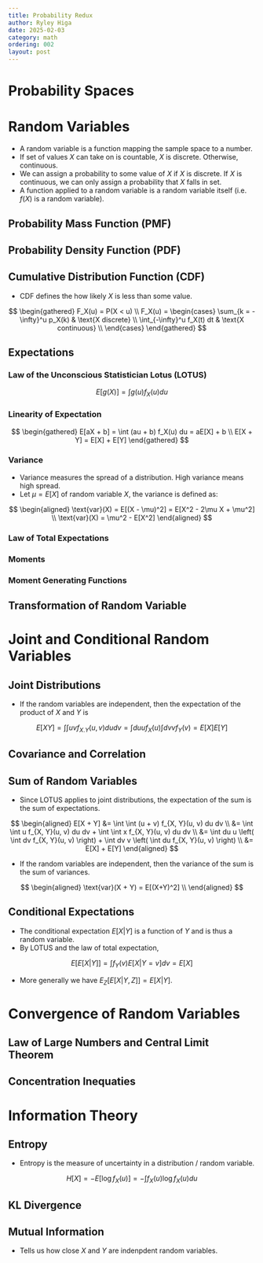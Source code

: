 ```yaml
---
title: Probability Redux
author: Ryley Higa
date: 2025-02-03
category: math
ordering: 002
layout: post
---
```


# Probability Spaces

# Random Variables
* A random variable is a function mapping the sample space to a number. 
* If set of values $X$ can take on is countable, $X$ is discrete. Otherwise, continuous.
* We can assign a probability to some value of $X$ if $X$ is discrete. If $X$ is continuous, we can only assign a probability that $X$ falls in set.
* A function applied to a random variable is a random variable itself (i.e. $f(X)$ is a random variable). 

## Probability Mass Function (PMF)
## Probability Density Function (PDF)
## Cumulative Distribution Function (CDF)
* CDF defines the how likely $X$ is less than some value.

$$
\begin{gathered}
F_X(u) = P(X < u) \\
F_X(u) = \begin{cases}
  \sum_{k = -\infty}^u p_X(k) & \text{X discrete} \\
  \int_{-\infty}^u f_X(t) dt & \text{X continuous} \\
\end{cases}
\end{gathered}
$$

## Expectations
### Law of the Unconscious Statistician Lotus (LOTUS)

$$
E[g(X)] = \int g(u) f_X(u) du 
$$

### Linearity of Expectation

$$
\begin{gathered}
E[aX + b] = \int (au + b) f_X(u) du = aE[X] + b \\
E[X + Y] = E[X] + E[Y]
\end{gathered}
$$

### Variance
* Variance measures the spread of a distribution. High variance means high spread. 
* Let $\mu = E[X]$ of random variable $X$, the variance is defined as:

$$
\begin{aligned}
\text{var}(X) = E[(X - \mu)^2] = E[X^2 - 2\mu X + \mu^2] \\
\text{var}(X) = \mu^2 - E[X^2]
\end{aligned}
$$

### Law of Total Expectations
### Moments
### Moment Generating Functions

## Transformation of Random Variable


# Joint and Conditional Random Variables
## Joint Distributions
* If the random variables are independent, then the expectation of the product of $X$ and $Y$ is

$$
E[XY] = \int \int uv f_{X. Y}(u, v) du dv = \int du u f_X(u) \int dv v f_Y(v) = E[X]E[Y]
$$

## Covariance and Correlation

## Sum of Random Variables
* Since LOTUS applies to joint distributions, the expectation of the sum is the sum of expectations.

$$
\begin{aligned}
E[X + Y] &= \int \int (u + v) f_{X, Y}(u, v) du dv \\
  &= \int \int u f_{X, Y}(u, v) du dv + \int \int x f_{X, Y}(u, v) du dv \\
  &= \int du u \left( \int dv f_{X, Y}(u, v) \right) + \int dv v \left( \int du f_{X, Y}(u, v) \right) \\
  &= E[X] + E[Y]
\end{aligned}
$$ 

* If the random variables are independent, then the variance of the sum is the sum of variances.

$$
\begin{aligned}
\text{var}(X + Y) = E[(X+Y)^2] \\
\end{aligned}
$$

## Conditional Expectations
* The conditional expectation $E[X | Y]$ is a function of $Y$ and is thus a random variable.
* By LOTUS and the law of total expectation,

$$
E[E[X|Y]] = \int f_Y(v) E[X|Y=v] dv = E[X]
$$

* More generally we have $E_Z[E[X|Y, Z]] = E[X|Y]$. 


# Convergence of Random Variables

## Law of Large Numbers and Central Limit Theorem
## Concentration Inequaties

# Information Theory
## Entropy
* Entropy is the measure of uncertainty in a distribution / random variable.

$$
H[X] = -E[\log f_X(u)] = -\int f_X(u) \log f_X(u) du
$$

## KL Divergence

## Mutual Information
* Tells us how close $X$ and $Y$ are indenpdent random variables.
